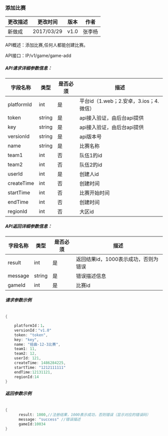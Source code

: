 ### 添加比赛


| 更改描述 | 更改时间 | 版本 | 作者 |
|--------|--------|--------|--------|
| 新做成| 2017/03/29  |v1.0|张李杨|


API概述：添加比赛,任何人都能创建比赛。

API接口：IP/v1/game/game-add




##### API请求详细参数信息：


| 字段名称 | 类型 |是否必须|描述|
|--------|--------|--------|--------|
|  platformId |    int    |是|平台id（1.web；2.安卓，3.ios；4.微信）|
|  token |   string |是|api接入验证，由后台api提供|
|  key |   string |是|api接入验证，由后台api提供|
|  versionId |   string |是|api版本号|
|  name |   string |是|比赛名称|
|  team1 |   int |否|队伍1的id|
|  team2 |   int |否|队伍2的id|
|  userId |  int|是|创建人id|
|  createTime |   int |否|创建时间|
|  startTime |   int |否|比赛开始时间|
|  endTime |   int |否|创建时间|
|  regionId |   int |否|大区id|







##### API返回详细参数信息：


| 字段名称 | 类型 |是否必须|描述|
|--------|--------|--------|--------|
|  result |    int    |是|返回结果id，1000表示成功，否则为错误|
|  message |   string |是|错误描述信息|
|  gameId |   int |是|比赛id|


##### 请求参数示例


```go

{

    platformId：1，
    versionId："v1.0"
    token: "token",
    key: "key",
    name: "扭曲-12-3比赛",
    team1: 11,
    team2: 12,
    userId: 121,
    createTime: 1486284225,
    startTime: "1212111111"
    endTime:12131121,
    regionId:14
}

```

##### 返回参数示例



```go

{
      result: 1000,//注册结果，1000表示成功，否则错误（显示对应的错误码）
      message: "success" //错误描述
      gameId:10034
}

```